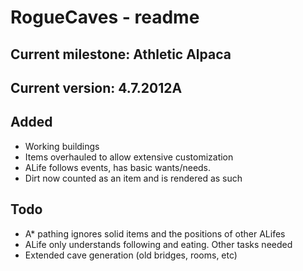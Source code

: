 RogueCaves - readme
===================

Current milestone: Athletic Alpaca
----------------------------------

Current version: 4.7.2012A
-------------------------

Added
-----
* Working buildings
* Items overhauled to allow extensive customization
* ALife follows events, has basic wants/needs.
* Dirt now counted as an item and is rendered as such

Todo
----
* A* pathing ignores solid items and the positions of other ALifes
* ALife only understands following and eating. Other tasks needed
* Extended cave generation (old bridges, rooms, etc)


